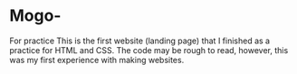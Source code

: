 # Mogo-
For practice 
This is the first website (landing page) that I finished as a practice for HTML and CSS. 
The code may be rough to read, however, this was my first experience with making websites. 
